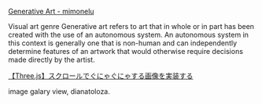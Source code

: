 [Generative Art - mimonelu](https://mimonelu.net/generative-art/index.html)

Visual art genre
Generative art refers to art that in whole or in part has been created with the use of an autonomous system. An autonomous system in this context is generally one that is non-human and can independently determine features of an artwork that would otherwise require decisions made directly by the artist.

[【Three.js】スクロールでぐにゃぐにゃする画像を実装する](https://zenn.dev/bokoko33/articles/bd6744879af0d5)

image galary view, dianatoloza.
